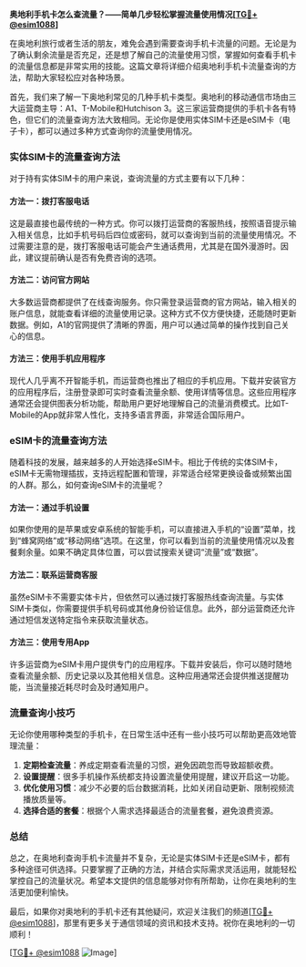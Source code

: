**奥地利手机卡怎么查流量？——简单几步轻松掌握流量使用情况[[TG💪+ @esim1088](https://t.me/s/esim1088)]**

在奥地利旅行或者生活的朋友，难免会遇到需要查询手机卡流量的问题。无论是为了确认剩余流量是否充足，还是想了解自己的流量使用习惯，掌握如何查看手机卡的流量信息都是非常实用的技能。这篇文章将详细介绍奥地利手机卡流量查询的方法，帮助大家轻松应对各种场景。

首先，我们来了解一下奥地利常见的几种手机卡类型。奥地利的移动通信市场由三大运营商主导：A1、T-Mobile和Hutchison 3。这三家运营商提供的手机卡各有特色，但它们的流量查询方法大致相同。无论你是使用实体SIM卡还是eSIM卡（电子卡），都可以通过多种方式查询你的流量使用情况。

### 实体SIM卡的流量查询方法

对于持有实体SIM卡的用户来说，查询流量的方式主要有以下几种：

#### 方法一：拨打客服电话
这是最直接也最传统的一种方式。你可以拨打运营商的客服热线，按照语音提示输入相关信息，比如手机号码后四位或密码，就可以查询到当前的流量使用情况。不过需要注意的是，拨打客服电话可能会产生通话费用，尤其是在国外漫游时。因此，建议提前确认是否有免费咨询的选项。

#### 方法二：访问官方网站
大多数运营商都提供了在线查询服务。你只需登录运营商的官方网站，输入相关的账户信息，就能查看详细的流量使用记录。这种方式不仅方便快捷，还能随时更新数据。例如，A1的官网提供了清晰的界面，用户可以通过简单的操作找到自己关心的信息。

#### 方法三：使用手机应用程序
现代人几乎离不开智能手机，而运营商也推出了相应的手机应用。下载并安装官方的应用程序后，注册登录即可实时查看流量余额、使用详情等信息。这些应用程序通常还会提供图表分析功能，帮助用户更好地理解自己的流量消费模式。比如T-Mobile的App就非常人性化，支持多语言界面，非常适合国际用户。

### eSIM卡的流量查询方法

随着科技的发展，越来越多的人开始选择eSIM卡。相比于传统的实体SIM卡，eSIM卡无需物理插拔，支持远程配置和管理，非常适合经常更换设备或频繁出国的人群。那么，如何查询eSIM卡的流量呢？

#### 方法一：通过手机设置
如果你使用的是苹果或安卓系统的智能手机，可以直接进入手机的“设置”菜单，找到“蜂窝网络”或“移动网络”选项。在这里，你可以看到当前的流量使用情况以及套餐剩余量。如果不确定具体位置，可以尝试搜索关键词“流量”或“数据”。

#### 方法二：联系运营商客服
虽然eSIM卡不需要实体卡片，但依然可以通过拨打客服热线查询流量。与实体SIM卡类似，你需要提供手机号码或其他身份验证信息。此外，部分运营商还允许通过短信发送特定指令来获取流量状态。

#### 方法三：使用专用App
许多运营商为eSIM卡用户提供专门的应用程序。下载并安装后，你可以随时随地查看流量余额、历史记录以及其他相关信息。这种应用通常还会提供推送提醒功能，当流量接近耗尽时会及时通知用户。

### 流量查询小技巧

无论你使用哪种类型的手机卡，在日常生活中还有一些小技巧可以帮助更高效地管理流量：

1. **定期检查流量**：养成定期查看流量的习惯，避免因疏忽而导致超额收费。
2. **设置提醒**：很多手机操作系统都支持设置流量使用提醒，建议开启这一功能。
3. **优化使用习惯**：减少不必要的后台数据消耗，比如关闭自动更新、限制视频流播放质量等。
4. **选择合适的套餐**：根据个人需求选择最适合的流量套餐，避免浪费资源。

### 总结

总之，在奥地利查询手机卡流量并不复杂，无论是实体SIM卡还是eSIM卡，都有多种途径可供选择。只要掌握了正确的方法，并结合实际需求灵活运用，就能轻松掌控自己的流量状况。希望本文提供的信息能够对你有所帮助，让你在奥地利的生活更加便利愉快。

最后，如果你对奥地利的手机卡还有其他疑问，欢迎关注我们的频道[[TG💪+ @esim1088](https://t.me/s/esim1088)]，那里有更多关于通信领域的资讯和技术支持。祝你在奥地利的一切顺利！

[[TG💪+ @esim1088](https://t.me/s/esim1088) ![Image](https://i.postimg.cc/4NQfJmqS/Snipaste-2025-05-13-00-14-12.png)]